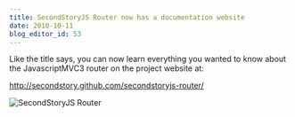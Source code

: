 ```yaml
---
title: SecondStoryJS Router now has a documentation website
date: 2010-10-11
blog_editor_id: 53
---
```


Like the title says, you can now learn everything you wanted to know about the JavascriptMVC3 router on the project website at:

<a href="http://secondstory.github.com/secondstoryjs-router/">http://secondstory.github.com/secondstoryjs-router/</a>

<img src="http://src.sencha.io/-30/http://awardwinningfjords.com/images/SecondStoryJS-Router.png" alt="SecondStoryJS Router" />
